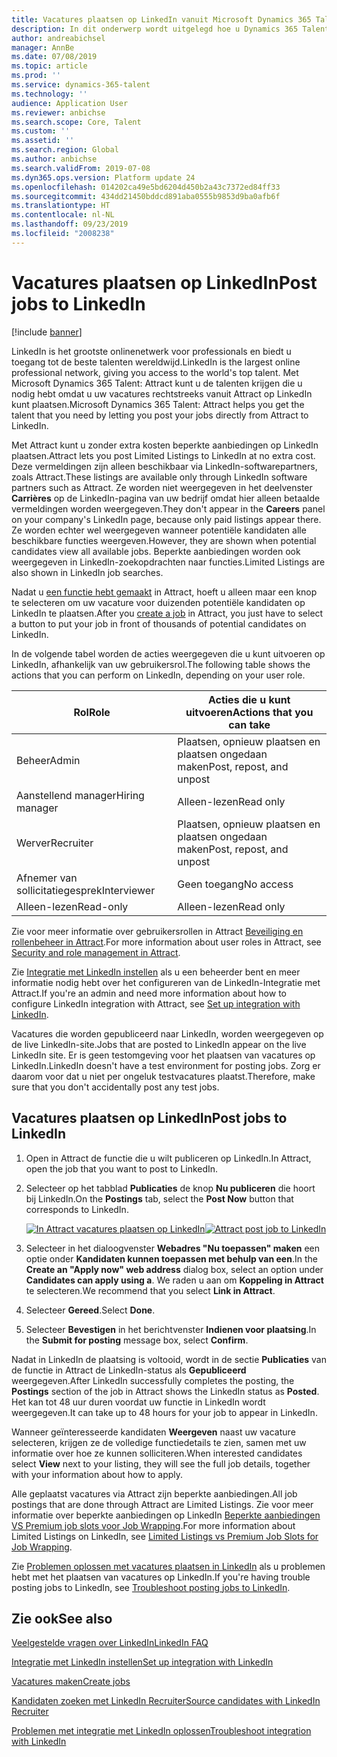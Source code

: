 ```yaml
---
title: Vacatures plaatsen op LinkedIn vanuit Microsoft Dynamics 365 Talent - Attract
description: In dit onderwerp wordt uitgelegd hoe u Dynamics 365 Talent - Attract gebruikt voor het plaatsen van vacatures op LinkedIn.
author: andreabichsel
manager: AnnBe
ms.date: 07/08/2019
ms.topic: article
ms.prod: ''
ms.service: dynamics-365-talent
ms.technology: ''
audience: Application User
ms.reviewer: anbichse
ms.search.scope: Core, Talent
ms.custom: ''
ms.assetid: ''
ms.search.region: Global
ms.author: anbichse
ms.search.validFrom: 2019-07-08
ms.dyn365.ops.version: Platform update 24
ms.openlocfilehash: 014202ca49e5bd6204d450b2a43c7372ed84ff33
ms.sourcegitcommit: 434dd21450bddcd891aba0555b9853d9ba0afb6f
ms.translationtype: HT
ms.contentlocale: nl-NL
ms.lasthandoff: 09/23/2019
ms.locfileid: "2008238"
---
```

# <a name="post-jobs-to-linkedin"></a><span data-ttu-id="f003f-103">Vacatures plaatsen op LinkedIn</span><span class="sxs-lookup"><span data-stu-id="f003f-103">Post jobs to LinkedIn</span></span>

[!include [banner](../includes/banner.md)]

<span data-ttu-id="f003f-104">LinkedIn is het grootste onlinenetwerk voor professionals en biedt u toegang tot de beste talenten wereldwijd.</span><span class="sxs-lookup"><span data-stu-id="f003f-104">LinkedIn is the largest online professional network, giving you access to the world's top talent.</span></span> <span data-ttu-id="f003f-105">Met Microsoft Dynamics 365 Talent: Attract kunt u de talenten krijgen die u nodig hebt omdat u uw vacatures rechtstreeks vanuit Attract op LinkedIn kunt plaatsen.</span><span class="sxs-lookup"><span data-stu-id="f003f-105">Microsoft Dynamics 365 Talent: Attract helps you get the talent that you need by letting you post your jobs directly from Attract to LinkedIn.</span></span>

<span data-ttu-id="f003f-106">Met Attract kunt u zonder extra kosten beperkte aanbiedingen op LinkedIn plaatsen.</span><span class="sxs-lookup"><span data-stu-id="f003f-106">Attract lets you post Limited Listings to LinkedIn at no extra cost.</span></span> <span data-ttu-id="f003f-107">Deze vermeldingen zijn alleen beschikbaar via LinkedIn-softwarepartners, zoals Attract.</span><span class="sxs-lookup"><span data-stu-id="f003f-107">These listings are available only through LinkedIn software partners such as Attract.</span></span> <span data-ttu-id="f003f-108">Ze worden niet weergegeven in het deelvenster **Carrières** op de LinkedIn-pagina van uw bedrijf omdat hier alleen betaalde vermeldingen worden weergegeven.</span><span class="sxs-lookup"><span data-stu-id="f003f-108">They don't appear in the **Careers** panel on your company's LinkedIn page, because only paid listings appear there.</span></span> <span data-ttu-id="f003f-109">Ze worden echter wel weergegeven wanneer potentiële kandidaten alle beschikbare functies weergeven.</span><span class="sxs-lookup"><span data-stu-id="f003f-109">However, they are shown when potential candidates view all available jobs.</span></span> <span data-ttu-id="f003f-110">Beperkte aanbiedingen worden ook weergegeven in LinkedIn-zoekopdrachten naar functies.</span><span class="sxs-lookup"><span data-stu-id="f003f-110">Limited Listings are also shown in LinkedIn job searches.</span></span>

<span data-ttu-id="f003f-111">Nadat u [een functie hebt gemaakt](./creating-jobs-attract.md) in Attract, hoeft u alleen maar een knop te selecteren om uw vacature voor duizenden potentiële kandidaten op LinkedIn te plaatsen.</span><span class="sxs-lookup"><span data-stu-id="f003f-111">After you [create a job](./creating-jobs-attract.md) in Attract, you just have to select a button to put your job in front of thousands of potential candidates on LinkedIn.</span></span>

<span data-ttu-id="f003f-112">In de volgende tabel worden de acties weergegeven die u kunt uitvoeren op LinkedIn, afhankelijk van uw gebruikersrol.</span><span class="sxs-lookup"><span data-stu-id="f003f-112">The following table shows the actions that you can perform on LinkedIn, depending on your user role.</span></span>

| <span data-ttu-id="f003f-113">Rol</span><span class="sxs-lookup"><span data-stu-id="f003f-113">Role</span></span> | <span data-ttu-id="f003f-114">Acties die u kunt uitvoeren</span><span class="sxs-lookup"><span data-stu-id="f003f-114">Actions that you can take</span></span> |
|---|---|
| <span data-ttu-id="f003f-115">Beheer</span><span class="sxs-lookup"><span data-stu-id="f003f-115">Admin</span></span> | <span data-ttu-id="f003f-116">Plaatsen, opnieuw plaatsen en plaatsen ongedaan maken</span><span class="sxs-lookup"><span data-stu-id="f003f-116">Post, repost, and unpost</span></span> |
| <span data-ttu-id="f003f-117">Aanstellend manager</span><span class="sxs-lookup"><span data-stu-id="f003f-117">Hiring manager</span></span> | <span data-ttu-id="f003f-118">Alleen-lezen</span><span class="sxs-lookup"><span data-stu-id="f003f-118">Read only</span></span> |
| <span data-ttu-id="f003f-119">Werver</span><span class="sxs-lookup"><span data-stu-id="f003f-119">Recruiter</span></span> | <span data-ttu-id="f003f-120">Plaatsen, opnieuw plaatsen en plaatsen ongedaan maken</span><span class="sxs-lookup"><span data-stu-id="f003f-120">Post, repost, and unpost</span></span> |
| <span data-ttu-id="f003f-121">Afnemer van sollicitatiegesprek</span><span class="sxs-lookup"><span data-stu-id="f003f-121">Interviewer</span></span> | <span data-ttu-id="f003f-122">Geen toegang</span><span class="sxs-lookup"><span data-stu-id="f003f-122">No access</span></span> |
| <span data-ttu-id="f003f-123">Alleen-lezen</span><span class="sxs-lookup"><span data-stu-id="f003f-123">Read-only</span></span> | <span data-ttu-id="f003f-124">Alleen-lezen</span><span class="sxs-lookup"><span data-stu-id="f003f-124">Read only</span></span> |

<span data-ttu-id="f003f-125">Zie voor meer informatie over gebruikersrollen in Attract [Beveiliging en rollenbeheer in Attract](./security-attract.md).</span><span class="sxs-lookup"><span data-stu-id="f003f-125">For more information about user roles in Attract, see [Security and role management in Attract](./security-attract.md).</span></span>

<span data-ttu-id="f003f-126">Zie [Integratie met LinkedIn instellen](./attract-admin-linkedin.md) als u een beheerder bent en meer informatie nodig hebt over het configureren van de LinkedIn-Integratie met Attract.</span><span class="sxs-lookup"><span data-stu-id="f003f-126">If you're an admin and need more information about how to configure LinkedIn integration with Attract, see [Set up integration with LinkedIn](./attract-admin-linkedin.md).</span></span>

<span data-ttu-id="f003f-127">Vacatures die worden gepubliceerd naar LinkedIn, worden weergegeven op de live LinkedIn-site.</span><span class="sxs-lookup"><span data-stu-id="f003f-127">Jobs that are posted to LinkedIn appear on the live LinkedIn site.</span></span> <span data-ttu-id="f003f-128">Er is geen testomgeving voor het plaatsen van vacatures op LinkedIn.</span><span class="sxs-lookup"><span data-stu-id="f003f-128">LinkedIn doesn't have a test environment for posting jobs.</span></span> <span data-ttu-id="f003f-129">Zorg er daarom voor dat u niet per ongeluk testvacatures plaatst.</span><span class="sxs-lookup"><span data-stu-id="f003f-129">Therefore, make sure that you don't accidentally post any test jobs.</span></span>

## <a name="post-jobs-to-linkedin"></a><span data-ttu-id="f003f-130">Vacatures plaatsen op LinkedIn</span><span class="sxs-lookup"><span data-stu-id="f003f-130">Post jobs to LinkedIn</span></span>

1. <span data-ttu-id="f003f-131">Open in Attract de functie die u wilt publiceren op LinkedIn.</span><span class="sxs-lookup"><span data-stu-id="f003f-131">In Attract, open the job that you want to post to LinkedIn.</span></span>
2. <span data-ttu-id="f003f-132">Selecteer op het tabblad **Publicaties** de knop **Nu publiceren** die hoort bij LinkedIn.</span><span class="sxs-lookup"><span data-stu-id="f003f-132">On the **Postings** tab, select the **Post Now** button that corresponds to LinkedIn.</span></span>

    <span data-ttu-id="f003f-133">[![In Attract vacatures plaatsen op LinkedIn](./media/attract-post-job-to-linkedin.png)](./media/attract-post-job-to-linkedin.png)</span><span class="sxs-lookup"><span data-stu-id="f003f-133">[![Attract post job to LinkedIn](./media/attract-post-job-to-linkedin.png)](./media/attract-post-job-to-linkedin.png)</span></span>

3. <span data-ttu-id="f003f-134">Selecteer in het dialoogvenster **Webadres "Nu toepassen" maken** een optie onder **Kandidaten kunnen toepassen met behulp van een**.</span><span class="sxs-lookup"><span data-stu-id="f003f-134">In the **Create an "Apply now" web address** dialog box, select an option under **Candidates can apply using a**.</span></span> <span data-ttu-id="f003f-135">We raden u aan om **Koppeling in Attract** te selecteren.</span><span class="sxs-lookup"><span data-stu-id="f003f-135">We recommend that you select **Link in Attract**.</span></span>
4. <span data-ttu-id="f003f-136">Selecteer **Gereed**.</span><span class="sxs-lookup"><span data-stu-id="f003f-136">Select **Done**.</span></span>
5. <span data-ttu-id="f003f-137">Selecteer **Bevestigen** in het berichtvenster **Indienen voor plaatsing**.</span><span class="sxs-lookup"><span data-stu-id="f003f-137">In the **Submit for posting** message box, select **Confirm**.</span></span>

<span data-ttu-id="f003f-138">Nadat in LinkedIn de plaatsing is voltooid, wordt in de sectie **Publicaties** van de functie in Attract de LinkedIn-status als **Gepubliceerd** weergegeven.</span><span class="sxs-lookup"><span data-stu-id="f003f-138">After LinkedIn successfully completes the posting, the **Postings** section of the job in Attract shows the LinkedIn status as **Posted**.</span></span> <span data-ttu-id="f003f-139">Het kan tot 48 uur duren voordat uw functie in LinkedIn wordt weergegeven.</span><span class="sxs-lookup"><span data-stu-id="f003f-139">It can take up to 48 hours for your job to appear in LinkedIn.</span></span>

<span data-ttu-id="f003f-140">Wanneer geïnteresseerde kandidaten **Weergeven** naast uw vacature selecteren, krijgen ze de volledige functiedetails te zien, samen met uw informatie over hoe ze kunnen solliciteren.</span><span class="sxs-lookup"><span data-stu-id="f003f-140">When interested candidates select **View** next to your listing, they will see the full job details, together with your information about how to apply.</span></span>

<span data-ttu-id="f003f-141">Alle geplaatst vacatures via Attract zijn beperkte aanbiedingen.</span><span class="sxs-lookup"><span data-stu-id="f003f-141">All job postings that are done through Attract are Limited Listings.</span></span> <span data-ttu-id="f003f-142">Zie voor meer informatie over beperkte aanbiedingen op LinkedIn [Beperkte aanbiedingen VS Premium job slots voor Job Wrapping](https://www.linkedin.com/help/recruiter/answer/79049).</span><span class="sxs-lookup"><span data-stu-id="f003f-142">For more information about Limited Listings on LinkedIn, see [Limited Listings vs Premium Job Slots for Job Wrapping](https://www.linkedin.com/help/recruiter/answer/79049).</span></span>

<span data-ttu-id="f003f-143">Zie [Problemen oplossen met vacatures plaatsen in LinkedIn](./attract-troubleshoot-linkedin.md) als u problemen hebt met het plaatsen van vacatures op LinkedIn.</span><span class="sxs-lookup"><span data-stu-id="f003f-143">If you're having trouble posting jobs to LinkedIn, see [Troubleshoot posting jobs to LinkedIn](./attract-troubleshoot-linkedin.md).</span></span>

## <a name="see-also"></a><span data-ttu-id="f003f-144">Zie ook</span><span class="sxs-lookup"><span data-stu-id="f003f-144">See also</span></span>

[<span data-ttu-id="f003f-145">Veelgestelde vragen over LinkedIn</span><span class="sxs-lookup"><span data-stu-id="f003f-145">LinkedIn FAQ</span></span>](./attract-linkedin-faq.md)

[<span data-ttu-id="f003f-146">Integratie met LinkedIn instellen</span><span class="sxs-lookup"><span data-stu-id="f003f-146">Set up integration with LinkedIn</span></span>](./attract-admin-linkedin.md)

[<span data-ttu-id="f003f-147">Vacatures maken</span><span class="sxs-lookup"><span data-stu-id="f003f-147">Create jobs</span></span>](./creating-jobs-attract.md)

[<span data-ttu-id="f003f-148">Kandidaten zoeken met LinkedIn Recruiter</span><span class="sxs-lookup"><span data-stu-id="f003f-148">Source candidates with LinkedIn Recruiter</span></span>](./attract-linkedin-recruiter.md)

[<span data-ttu-id="f003f-149">Problemen met integratie met LinkedIn oplossen</span><span class="sxs-lookup"><span data-stu-id="f003f-149">Troubleshoot integration with LinkedIn</span></span>](./attract-troubleshoot-linkedin.md)
